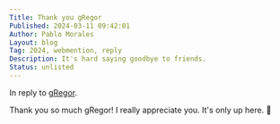 ```yaml
---
Title: Thank you gRegor
Published: 2024-03-11 09:42:01
Author: Pablo Morales
Layout: blog
Tag: 2024, webmention, reply
Description: It's hard saying goodbye to friends.
Status: unlisted
---
```

In reply to <a href="https://gregorlove.com/2024/03/yay-congratulations/" class="u-reply-to b">gRegor</a>.

Thank you so much gRegor! I really appreciate you. It's only up here. 🌈
